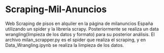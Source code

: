 # Scraping-Mil-Anuncios
Web Scraping de pisos en alquiler en la página de milanuncios España utilizando un spider y la librería scrapy.
Posteriormente se realiza un data wrangling(limpieza de los datos y formato) para su posterior análisis.
El archivo milan_scrapper.py es el spider que realiza el scraping, y en Data_Wrangling.ipynb se realiza la limpieza de los datos.
